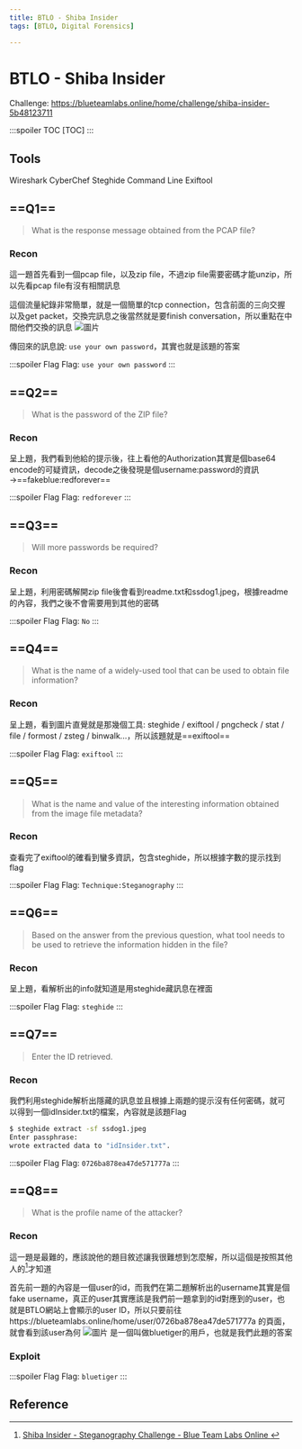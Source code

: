 ```yaml
---
title: BTLO - Shiba Insider
tags: [BTLO, Digital Forensics]

---
```


# BTLO - Shiba Insider
Challenge: https://blueteamlabs.online/home/challenge/shiba-insider-5b48123711

:::spoiler TOC
[TOC]
:::

## Tools
Wireshark
CyberChef
Steghide
Command Line
Exiftool 

## ==Q1==
> What is the response message obtained from the PCAP file?
### Recon
這一題首先看到一個pcap file，以及zip file，不過zip file需要密碼才能unzip，所以先看pcap file有沒有相關訊息

這個流量紀錄非常簡單，就是一個簡單的tcp connection，包含前面的三向交握以及get packet，交換完訊息之後當然就是要finish conversation，所以重點在中間他們交換的訊息
![圖片](https://hackmd.io/_uploads/S1rZCIpPT.png)

傳回來的訊息說: `use your own password`，其實也就是該題的答案

:::spoiler Flag
Flag: `use your own password`
:::
## ==Q2==
> What is the password of the ZIP file?
### Recon
呈上題，我們看到他給的提示後，往上看他的Authorization其實是個base64 encode的可疑資訊，decode之後發現是個username:password的資訊→==fakeblue:redforever==

:::spoiler Flag
Flag: `redforever`
:::
## ==Q3==
> Will more passwords be required?
### Recon
呈上題，利用密碼解開zip file後會看到readme.txt和ssdog1.jpeg，根據readme的內容，我們之後不會需要用到其他的密碼

:::spoiler Flag
Flag: `No`
:::
## ==Q4==
> What is the name of a widely-used tool that can be used to obtain file information?
### Recon
呈上題，看到圖片直覺就是那幾個工具: steghide / exiftool / pngcheck / stat / file / formost / zsteg / binwalk...，所以該題就是==exiftool==

:::spoiler Flag
Flag: `exiftool`
:::
## ==Q5==
> What is the name and value of the interesting information obtained from the image file metadata?
### Recon
查看完了exiftool的確看到蠻多資訊，包含steghide，所以根據字數的提示找到flag

:::spoiler Flag
Flag: `Technique:Steganography`
:::
## ==Q6==
> Based on the answer from the previous question, what tool needs to be used to retrieve the information hidden in the file?
### Recon
呈上題，看解析出的info就知道是用steghide藏訊息在裡面

:::spoiler Flag
Flag: `steghide`
:::
## ==Q7==
> Enter the ID retrieved.
### Recon
我們利用steghide解析出隱藏的訊息並且根據上兩題的提示沒有任何密碼，就可以得到一個idInsider.txt的檔案，內容就是該題Flag
```bash
$ steghide extract -sf ssdog1.jpeg
Enter passphrase:
wrote extracted data to "idInsider.txt".
```

:::spoiler Flag
Flag: `0726ba878ea47de571777a`
:::
## ==Q8==
> What is the profile name of the attacker?
### Recon
這一題是最難的，應該說他的題目敘述讓我很難想到怎麼解，所以這個是按照其他人的[^wp]才知道

首先前一題的內容是一個user的id，而我們在第二題解析出的username其實是個fake username，真正的user其實應該是我們前一題拿到的id對應到的user，也就是BTLO網站上會顯示的user ID，所以只要前往https://blueteamlabs.online/home/user/0726ba878ea47de571777a 的頁面，就會看到該user為何
![圖片](https://hackmd.io/_uploads/BykebvTva.png)
是一個叫做bluetiger的用戶，也就是我們此題的答案
### Exploit
:::spoiler Flag
Flag: `bluetiger`
:::
## Reference
[^wp]:[ Shiba Insider - Steganography Challenge - Blue Team Labs Online ](https://youtu.be/Ij5954djG3o?si=0woTtMAfv36SlHZe)